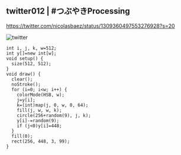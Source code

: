 ## twitter012 | #つぶやきProcessing 
https://twitter.com/nicolasbaez/status/1309360497553276928?s=20

![twitter](https://github.com/nicolasbaez/twitter012/blob/master/twitter012.gif)

```processing
int i, j, k, w=512;
int y[]=new int[w];
void setup() {
  size(512, 512);
}
void draw() {
  clear();
  noStroke();
  for (i=0; i<w; i++) {
    colorMode(HSB, w);
    j=y[i];
    k=(int)map(j, 0, w, 0, 64);
    fill(j, w, w, k);
    circle(256+random(9), j, k);
    y[i]-=random(9);
    if (j<0)y[i]=448;
  }
  fill(0);
  rect(256, 448, 3, 99);
}
```
